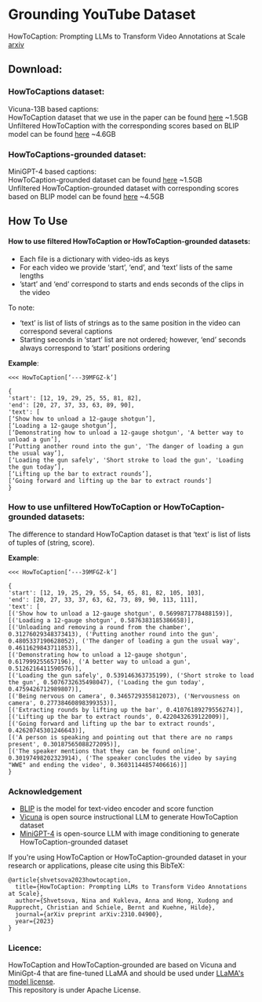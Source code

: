 
# Grounding YouTube Dataset #
HowToCaption: Prompting LLMs to Transform Video Annotations at Scale  
[arxiv](https://arxiv.org/pdf/2310.04900.pdf)


## Download:  

### HowToCaptions dataset:  
Vicuna-13B based captions:   
HowToCaption dataset that we use in the paper can be found [here](https://drive.google.com/file/d/1GU6G29RcVO8Og9D5CsJDS24kRs3bpJ2a/view?usp=drive_link) ~1.5GB   
Unfiltered HowToCaption with the corresponding scores based on BLIP model can be found [here](https://drive.google.com/file/d/1Do_anJj-FB8lGINKbUgbj7vd8AQaByzY/view?usp=drive_link) ~4.6GB   

### HowToCaptions-grounded dataset:  
MiniGPT-4  based captions:  
HowToCaption-grounded dataset can be found [here](https://drive.google.com/file/d/1zBXyCHgO8zrytd1m3ohq3eF3nFEwAMki/view?usp=drive_link) ~1.5GB   
Unfiltered HowToCaption-grounded dataset with corresponding scores based on BLIP model can be found [here](https://drive.google.com/file/d/1uNqxfEgviOt-Fmr9qMb0D3OhZ3LlqeIv/view?usp=drive_link) ~4.5GB  

## How To Use  

#### How to use filtered HowToCaption or HowToCaption-grounded datasets:  
* Each file is a dictionary with video-ids as keys 
* For each video we provide ‘start’, ‘end’, and ‘text’ lists of the same lengths  
* ’start’ and ‘end’ correspond to starts and ends seconds of the clips in the video

  
To note: 
- ‘text’ is list of lists of strings as to the same position in the video can correspond several captions
- Starting seconds in ‘start’ list are not ordered; however, ‘end’ seconds always correspond  to ’start’ positions ordering


**Example**:   

```
<<< HowToCaption[‘---39MFGZ-k’]   

{
'start': [12, 19, 29, 25, 55, 81, 82], 
'end': [20, 27, 37, 33, 63, 89, 90], 
'text': [
[‘Show how to unload a 12-gauge shotgun’], 
[‘Loading a 12-gauge shotgun’], 
[‘Demonstrating how to unload a 12-gauge shotgun', 'A better way to unload a gun’], 
[‘Putting another round into the gun', 'The danger of loading a gun the usual way’], 
[‘Loading the gun safely', 'Short stroke to load the gun', 'Loading the gun today’], 
[‘Lifting up the bar to extract rounds’], 
[‘Going forward and lifting up the bar to extract rounds'] 
}
```

### How to use unfiltered HowToCaption or HowToCaption-grounded datasets:  

The difference to standard HowToCaption dataset is that ‘text’ is list of lists of tuples of (string, score).

**Example**:
```
<<< HowToCaption[‘---39MFGZ-k’]

{
'start': [12, 19, 25, 29, 55, 54, 65, 81, 82, 105, 103], 
'end': [20, 27, 33, 37, 63, 62, 73, 89, 90, 113, 111], 
'text': [
[('Show how to unload a 12-gauge shotgun', 0.5699871778488159)], 
[('Loading a 12-gauge shotgun', 0.5876383185386658)], 
[('Unloading and removing a round from the chamber', 0.31276029348373413), ('Putting another round into the gun', 0.4805337190628052), ('The danger of loading a gun the usual way', 0.4611629843711853)],
[('Demonstrating how to unload a 12-gauge shotgun', 0.617999255657196), ('A better way to unload a gun', 0.5126216411590576)], 
[('Loading the gun safely', 0.539146363735199), ('Short stroke to load the gun', 0.5076732635498047), ('Loading the gun today', 0.4759426712989807)], 
[('Being nervous on camera', 0.3465729355812073), ('Nervousness on camera', 0.27738460898399353)], 
[('Extracting rounds by lifting up the bar', 0.41076189279556274)], 
[('Lifting up the bar to extract rounds', 0.4220432639122009)], 
[('Going forward and lifting up the bar to extract rounds', 0.42620745301246643)], 
[('A person is speaking and pointing out that there are no ramps present', 0.30187565088272095)], 
[('The speaker mentions that they can be found online', 0.30197498202323914), ('The speaker concludes the video by saying "WWE" and ending the video', 0.36031144857406616)]]
}
```


### Acknowledgement
* [BLIP](https://github.com/salesforce/BLIP) is the model for text-video encoder and score function
* [Vicuna](https://github.com/lm-sys/FastChat/tree/main) is open source instructional LLM to generate HowToCaption dataset
* [MiniGPT-4](https://github.com/Vision-CAIR/MiniGPT-4) is open-source LLM with image conditioning  to generate HowToCaption-grounded dataset


If you're using HowToCaption or HowToCaption-grounded dataset in your research or applications, please cite using this BibTeX:

```
@article{shvetsova2023howtocaption,
  title={HowToCaption: Prompting LLMs to Transform Video Annotations at Scale},
  author={Shvetsova, Nina and Kukleva, Anna and Hong, Xudong and Rupprecht, Christian and Schiele, Bernt and Kuehne, Hilde},
  journal={arXiv preprint arXiv:2310.04900},
  year={2023}
}
```


### Licence: 

HowToCaption and HowToCaption-grounded are based on Vicuna and MiniGpt-4 that are fine-tuned LLaMA and should be used under [LLaMA's model license](https://github.com/facebookresearch/llama/blob/main/LICENSE).   
This repository is under Apache License. 


